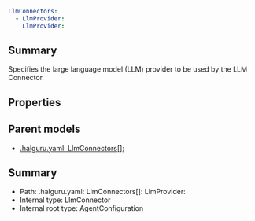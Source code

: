 <!--
title: LlmProvider
version: 1.0.0+62a79eb7c455dc244ea9db083fc0bfdac5d67dd0
generated: true
date: 2025-03-29T15:15:58Z
node: This file is generated by the command-line program: `halguru manual --generate-docs`
-->


```yaml
LlmConnectors:
  - LlmProvider:
    LlmProvider:
```

## Summary

Specifies the large language model (LLM) provider to be used by the LLM Connector.

## Properties


## Parent models

* [.halguru.yaml: LlmConnectors[]:]((halguru)-llmconnectors-list.md)
## Summary

* Path: .halguru.yaml: LlmConnectors[]: LlmProvider:
* Internal type: LlmConnector
* Internal root type: AgentConfiguration
